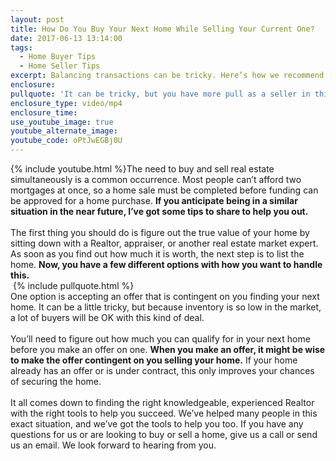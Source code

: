 ```yaml
---
layout: post
title: How Do You Buy Your Next Home While Selling Your Current One?
date: 2017-06-13 13:14:00
tags:
  - Home Buyer Tips
  - Home Seller Tips
excerpt: Balancing transactions can be tricky. Here’s how we recommend you attack the situation.
enclosure:
pullquote: 'It can be tricky, but you have more pull as a seller in this market.'
enclosure_type: video/mp4
enclosure_time:
use_youtube_image: true
youtube_alternate_image:
youtube_code: oPtJwEGBj0U
---
```



{% include youtube.html %}The need to buy and sell real estate simultaneously is a common occurrence. Most people can’t afford two mortgages at once, so a home sale must be completed before funding can be approved for a home purchase. **If you anticipate being in a similar situation in the near future, I’ve got some tips to share to help you out.**
<br>
<br>The first thing you should do is figure out the true value of your home by sitting down with a Realtor, appraiser, or another real estate market expert. As soon as you find out how much it is worth, the next step is to list the home. **Now, you have a few different options with how you want to handle this.**
<br> {% include pullquote.html %}
<br>One option is accepting an offer that is contingent on you finding your next home. It can be a little tricky, but because inventory is so low in the market, a lot of buyers will be OK with this kind of deal.
<br>
<br>You’ll need to figure out how much you can qualify for in your next home before you make an offer on one. **When you make an offer, it might be wise to make the offer contingent on you selling your home.** If your home already has an offer or is under contract, this only improves your chances of securing the home.
<br>
<br>It all comes down to finding the right knowledgeable, experienced Realtor with the right tools to help you succeed. We’ve helped many people in this exact situation, and we’ve got the tools to help you too. If you have any questions for us or are looking to buy or sell a home, give us a call or send us an email. We look forward to hearing from you.